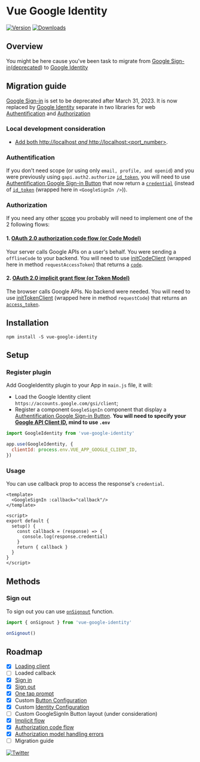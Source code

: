 # Vue Google Identity

<p>
  <a href="https://www.npmjs.com/package/vue-google-identity"><img src="https://img.shields.io/npm/v/vue-google-identity" alt="Version"></a>
  <a href="https://www.npmjs.com/package/vue-google-identity"><img src="https://img.shields.io/npm/dy/vue-google-identity" alt="Downloads"></a>
</p>

## Overview
You might be here cause you've been task to migrate from [Google Sign-in](https://developers.google.com/identity/sign-in/web/sign-in)([deprecated](https://developers.googleblog.com/2021/08/gsi-jsweb-deprecation.html)) to [Google Identity](https://developers.google.com/identity)

## Migration guide
[Google Sign-in](https://developers.google.com/identity/sign-in/web/sign-in) is set to be deprecated after March 31, 2023. It is now replaced by [Google Identity](https://developers.google.com/identity) separate in two libraries for web [Authentification](https://developers.google.com/identity/gsi/web/guides/overview) and [Authorization](https://developers.google.com/identity/oauth2/web/guides/overview)


### Local development consideration
- [Add both http://localhost *and* http://localhost:<port_number>](https://developers.google.com/identity/gsi/web/guides/get-google-api-clientid#get_your_google_api_client_id).


### Authentification
If you don't need scope (or using only `email, profile, and openid`) and you were previously using `gapi.auth2.authorize` [`id_token`](https://developers.google.com/identity/sign-in/web/reference#gapiauth2authorizeresponse), you will need to use [Authentification Google Sign-in Button](https://developers.google.com/identity/gsi/web/guides/overview) that now return a [`credential`](https://developers.google.com/identity/gsi/web/reference/js-reference#CredentialResponse) (instead of [`id_token`](https://developers.google.com/identity/sign-in/web/reference#gapiauth2authorizeresponse) (wrapped here in `<GoogleSignIn />`)).

### Authorization
If you need any other [scope](https://developers.google.com/identity/protocols/oauth2/scopes) you probably will need to implement one of the 2 following flows: 
#### 1. [OAuth 2.0 authorization code flow (or Code Model)](https://developers.google.com/identity/oauth2/web/guides/use-code-model)
Your server calls Google APIs on a user's behalf. You were sending a `offlineCode` to your backend.
You will need to use [initCodeClient](https://developers.google.com/identity/oauth2/web/reference/js-reference#google.accounts.oauth2.initCodeClient) (wrapped here in method `requestAccessToken`) that returns a [`code`](https://developers.google.com/identity/oauth2/web/reference/js-reference#CodeClient).

#### 2. [OAuth 2.0 implicit grant flow (or Token Model)](https://developers.google.com/identity/oauth2/web/guides/use-token-model)
The browser calls Google APIs. No backend were needed.
You will need to use [initTokenClient](https://developers.google.com/identity/oauth2/web/reference/js-reference#google.accounts.oauth2.initTokenClient) (wrapped here in method `requestCode`) that returns an [`access_token`](https://developers.google.com/identity/oauth2/web/reference/js-reference#TokenResponse).

## Installation
```
npm install -S vue-google-identity
```

## Setup
### Register plugin
Add GoogleIdentity plugin to your App in `main.js` file, it will:
- Load the Google Identity client `https://accounts.google.com/gsi/client`;
- Register a component `GoogleSignIn` component that display a [Authentification Google Sign-in Button](https://developers.google.com/identity/gsi/web/guides/personalized-button).
**You will need to specify your [Google API Client ID](https://developers.google.com/identity/gsi/web/guides/get-google-api-clientid), mind to use `.env`**

```javascript
import GoogleIdentity from 'vue-google-identity'

app.use(GoogleIdentity, {
  clientId: process.env.VUE_APP_GOOGLE_CLIENT_ID,
})
```

### Usage

You can use callback prop to access the response's `credential`.

```vue
<template>
  <GoogleSignIn :callback="callback"/>
</template>

<script>
export default {
  setup() {
    const callback = (response) => {
      console.log(response.credential)
    }
    return { callback }
  }
}
</script>
```

## Methods
### Sign out

To sign out you can use [`onSignout`](https://developers.google.com/identity/gsi/web/reference/js-reference#google.accounts.id.disableAutoSelect) function.

```javascript
import { onSignout } from 'vue-google-identity'

onSignout()
```

## Roadmap
 * [x] [Loading client](https://developers.google.com/identity/gsi/web/guides/client-library)
 * [ ] Loaded callback
 * [x] [Sign in](https://developers.google.com/identity/gsi/web/guides/display-button)
 * [x] [Sign out](https://developers.google.com/identity/gsi/web/reference/js-reference#google.accounts.id.disableAutoSelect) 
 * [x] [One tap prompt](https://developers.google.com/identity/gsi/web/reference/js-reference#google.accounts.id.prompt) 
 * [x] Custom [Button Configuration](https://developers.google.com/identity/gsi/web/reference/js-reference#GsiButtonConfiguration)
 * [x] Custom [Identity Configuration](https://developers.google.com/identity/gsi/web/reference/js-reference#google.accounts.id.initialize)
 * [ ] Custom GoogleSignIn Button layout (under consideration)
 * [x] [Implicit flow](https://developers.google.com/identity/oauth2/web/guides/choose-authorization-model)
 * [x] [Authorization code flow](https://developers.google.com/identity/oauth2/web/guides/choose-authorization-model)
 * [x] [Authorization model handling errors](https://developers.google.com/identity/oauth2/web/guides/error)
 * [ ] Migration guide

<p>
  <a href="https://twitter.com/uwutrinket"><img src="https://img.shields.io/twitter/follow/uwutrinket?style=social" alt="Twitter"></a>
</p>
